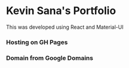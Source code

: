 # Kevin Sana's Portfolio

This was developed using React and Material-UI

### Hosting on GH Pages

### Domain from Google Domains

